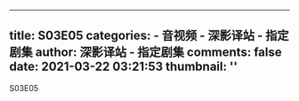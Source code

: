 
---
title: S03E05
categories: 
    - 音视频
    - 深影译站 - 指定剧集
author: 深影译站 - 指定剧集
comments: false
date: 2021-03-22 03:21:53
thumbnail: ''
---

<div>   
S03E05  
</div>
            